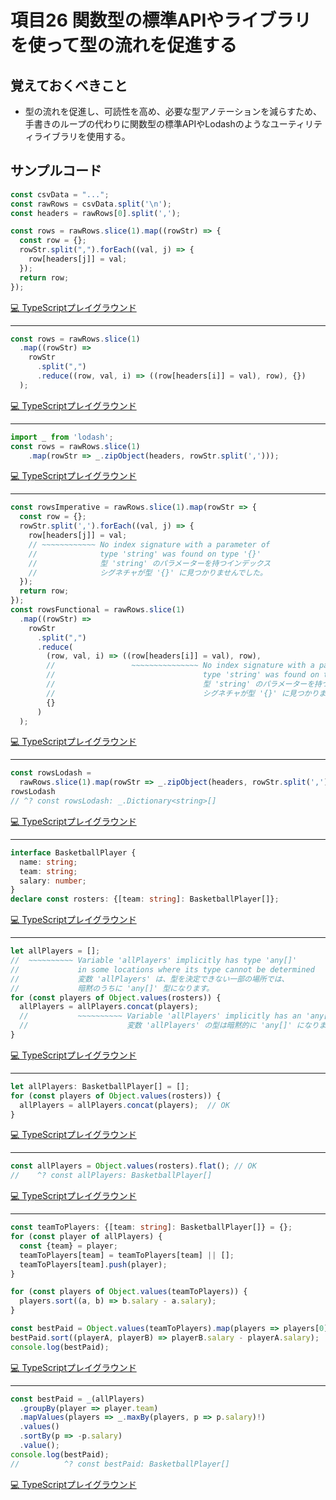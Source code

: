 # 項目26  関数型の標準APIやライブラリを使って型の流れを促進する

## 覚えておくべきこと

* 型の流れを促進し、可読性を高め、必要な型アノテーションを減らすため、手書きのループの代わりに関数型の標準APIやLodashのようなユーティリティライブラリを使用する。

## サンプルコード

```js
const csvData = "...";
const rawRows = csvData.split('\n');
const headers = rawRows[0].split(',');

const rows = rawRows.slice(1).map((rowStr) => {
  const row = {};
  rowStr.split(",").forEach((val, j) => {
    row[headers[j]] = val;
  });
  return row;
});
```

[💻 TypeScriptプレイグラウンド](https://www.typescriptlang.org/ja/play/?ts=5.8.2#code/MYewdgzgLgBMEDcAiBDKKYF4YCIB0BOA3AFCiSwBOKA7gEog0RZyKrp4QAOANgJZQAFAHIAOmGEBKUuWgwAFgFMUAE0WVm2avUYQA2gAYAup14CRAGimky4OZV0ttDJp37BFggIyS8AWxQuQUEHGgBlKEpJLAA+GABvEhg4OypGFniAX1Jk0IjKU34hHAscXwAzEEoAURRgeWCEFB4LGAAraMw4xOTcxj0lVXV9NqMjFiaeHJhM6SSYSkUoAFdKMAXGUlmiIA)

----

```js
const rows = rawRows.slice(1)
  .map((rowStr) =>
    rowStr
      .split(",")
      .reduce((row, val, i) => ((row[headers[i]] = val), row), {})
  );
```

[💻 TypeScriptプレイグラウンド](https://www.typescriptlang.org/ja/play/?ts=5.8.2#code/MYewdgzgLgBATiA7hGBeeBDRAlJEB0EANgJbACmAFAIwCUAUDDPgLYYAOllCiAylHFpoAfIybwk-OGPHMI7UlEoAiADTKGspvjjkAJgFcKXHqpgA3DETMkhqYTBNIA2gAtyGPeTgRnJALr+aBZWtGY8YTAA3gC+mjC0ANxAA)

----

```ts
import _ from 'lodash';
const rows = rawRows.slice(1)
    .map(rowStr => _.zipObject(headers, rowStr.split(',')));
```

[💻 TypeScriptプレイグラウンド](https://www.typescriptlang.org/ja/play/?ts=5.8.2#code/JYWwDg9gTgLgBAfTgMyhEcDkAbCATAQwGcALTAbgCgBjCAOyPjQHci4BeOKA5gJQlYA6ItmDUApgAoAjAEpKcRXEEgCYSSwDKMKBwB8iQQC9gYAPIAjAFbjqMSSXEE84qEQA0XAdqjCwo+0x3TFlQ8iA)

----

```ts
const rowsImperative = rawRows.slice(1).map(rowStr => {
  const row = {};
  rowStr.split(',').forEach((val, j) => {
    row[headers[j]] = val;
    // ~~~~~~~~~~~~ No index signature with a parameter of
    //              type 'string' was found on type '{}'
    //              型 'string' のパラメーターを持つインデックス
    //              シグネチャが型 '{}' に見つかりませんでした。
  });
  return row;
});
const rowsFunctional = rawRows.slice(1)
  .map((rowStr) =>
    rowStr
      .split(",")
      .reduce(
        (row, val, i) => ((row[headers[i]] = val), row),
        //                 ~~~~~~~~~~~~~~~ No index signature with a parameter of
        //                                 type 'string' was found on type '{}'
        //                                 型 'string' のパラメーターを持つインデックス
        //                                 シグネチャが型 '{}' に見つかりませんでした。
        {}
      )
  );
```

[💻 TypeScriptプレイグラウンド](https://www.typescriptlang.org/ja/play/?ts=5.8.2#code/MYewdgzgLgBATiA7hAkgWwA4FM4EMoCWAbljALzy6IBKSEAdBADYHBYAUAjAJT1q4Z2CRAGUoccgD4YAbwBQMGKEixh5WQF8A3AvhIxcRhhZR2AcgA0Z3gDMQcAKK5gAC3bsiuJhZgArblKyuorCANouWLgAJjgQob4Augnqnkw6iooA9JkwAH75BYX5MAByIDAEYDEAHjAQBADmYPgArnCkiARQLjC4MBi4eGhYUDgwIDbBMNkZs3OKUACe2DBm0HCVDWYwiLgQMHYtVeNgMEsrZjIaZlMz8-eA0eqr65vbgHYMgIsMgJcMgIcMgD8MgH6GP6AJIZAIDGgBMGQAlDIBnhkA4wyAYYZAPUMgE6GW45e7zQDtDIAGhkAswyAQYZAMcMgBkGJ6Xa4wQDWDIBoyPBgGkGQBRDIA-BkA2gyAZIZAOYMgHUGQD6DIAgBl0Gm46XgIzap2EOiFOmU0D0yAAYkdgIRwF51HgaHRGCw2FxuLo+AJ3MIDAEyJIpqbxFNFEYTOwAEQWR0G+b0dpRFp620ZIRIHypHwEc3SE1IcKRGJwOIEJIpLzcHzCJO+rLojH3IrZwqlcqVGp1RrNKBtDpdHp9AZDEZjCZp6YZzPNlvnUhrcSvHZ7A4gI5RE5nZbtq43DF3FuTjFkl5gLYwT6-QEgiEwhEohsTqfbjI4gkksmjqm0xmszm8gUYq6+t0wYVAA)

----

```ts
const rowsLodash =
  rawRows.slice(1).map(rowStr => _.zipObject(headers, rowStr.split(',')));
rowsLodash
// ^? const rowsLodash: _.Dictionary<string>[]
```

[💻 TypeScriptプレイグラウンド](https://www.typescriptlang.org/ja/play/?ts=5.8.2#code/MYewdgzgLgBATiA7hAMiAJgQwgCxgXgCgZ5NEAlJCAOggBsBLYAUwAoBGASmoFtMAHVgkQBlKHAIA+GAH1qALwb8A8gCMAVs2BRWOZpnTM4EADTwkYuLX6MdAchN3OzgNyFhqDNhyEA9L5gAPQB+GFBIWA80LFwALllqABEmKAZwTDgATwAeaDgGMABzSQBtAF0gA)

----

```ts
interface BasketballPlayer {
  name: string;
  team: string;
  salary: number;
}
declare const rosters: {[team: string]: BasketballPlayer[]};
```

[💻 TypeScriptプレイグラウンド](https://www.typescriptlang.org/ja/play/?ts=5.8.2#code/JYOwLgpgTgZghgYwgAgEJwM4GsJgEZwA2hACoXAJ7TIDeAUMsiHALYQBcyGYUoA5gG4GySK07deIQcIxE4UCpxABXFnmhCAvnQAmEBOSgoEAexDdkUE92gZONANqiW4nvwC6ndNlwFiZSmgHd00BIA)

----

```ts
let allPlayers = [];
//  ~~~~~~~~~~ Variable 'allPlayers' implicitly has type 'any[]'
//             in some locations where its type cannot be determined
//             変数 'allPlayers' は、型を決定できない一部の場所では、
//             暗黙のうちに 'any[]' 型になります。
for (const players of Object.values(rosters)) {
  allPlayers = allPlayers.concat(players);
  //           ~~~~~~~~~~ Variable 'allPlayers' implicitly has an 'any[]' type
  //                      変数 'allPlayers' の型は暗黙的に 'any[]' になります。
}
```

[💻 TypeScriptプレイグラウンド](https://www.typescriptlang.org/ja/play/?ts=5.8.2#code/DYUwLgBAhswArCgTxAJwM4QLwQNoF0BuAKAHpSIIA-G2uiANSlQEsoAjUCAchnkRQZuEFgFsADsBYBjFmGBIIACyiYwScSB5QAdkgLcyFSidMmWOiOgD2orcGvSoYFtZ2YA7krRa5ajVpOOjrWkOxaACbgaKIWIBFGZkmUgJCagA6m2rAIyGjowoD2DICADIDR6oBJDIBeNoBZ2oDmDICyDIBWDIAiDIAAcoAXCYB2DIAsGoACRtVFiclmgOlmgJt57YBiDICGDIDWDNp6BhDF0-WAUQyAfgyAmgyAQAzEAGbWqBAAFNJu6JCSORgQ1rsQAPLsAFYg0mAAdABuMACuIOhHVDWc65ACUoIgAG9iJQ+NlBJgcHCBLl3qcdE4wEdLgjQSRKORBiY6CSqIxmGxOFpeFkUUIRBIpLJ5IoVJhdHN9PhhOpNDCIISiULUhkafwrnkIO1ivlRoAQt1mvHm3Igy3W22IAF8gA)

----

```ts
let allPlayers: BasketballPlayer[] = [];
for (const players of Object.values(rosters)) {
  allPlayers = allPlayers.concat(players);  // OK
}
```

[💻 TypeScriptプレイグラウンド](https://www.typescriptlang.org/ja/play/?ts=5.8.2#code/DYUwLgBAhswArCgTxAJwM4C4ICEroGtwAjGeRFVAbQF0IBeCWgbgCgAzAe1QgAoBjTgDt0kAA4U06CJ3YQA8sQBWIfmAB0ANxgBXEOl6pOoqQEpTEAN6sI0WAmRSGd8o4zrBQ-lDC8Jb9FNmWwB6EIUAaVYAXyA)

----

```ts
const allPlayers = Object.values(rosters).flat(); // OK
//    ^? const allPlayers: BasketballPlayer[]
```

[💻 TypeScriptプレイグラウンド](https://www.typescriptlang.org/ja/play/?ts=5.8.2#code/MYewdgzgLgBAhgGwQBQXAngUwE4RgXhgHkAjAK02CgDoA3RAV0wgApsRocIBKagMzRQW3ANwwA9OOIBpAFCSYimAD0A-DFCRYiFGiy4AXDABCcCAGtMUEjtQYcAbQC6QA)

----

```ts
const teamToPlayers: {[team: string]: BasketballPlayer[]} = {};
for (const player of allPlayers) {
  const {team} = player;
  teamToPlayers[team] = teamToPlayers[team] || [];
  teamToPlayers[team].push(player);
}

for (const players of Object.values(teamToPlayers)) {
  players.sort((a, b) => b.salary - a.salary);
}

const bestPaid = Object.values(teamToPlayers).map(players => players[0]);
bestPaid.sort((playerA, playerB) => playerB.salary - playerA.salary);
console.log(bestPaid);
```

[💻 TypeScriptプレイグラウンド](https://www.typescriptlang.org/ja/play/?ts=5.8.2#code/MYewdgzgLgBFCmBDAtgFRABQDaIJ7wCcIAuGAbwG0EVToCBLMAcwF1SAhRCAa3igCNEWLNjyEKLAL4wAvOUkBuAFAAzEARgAKUJFgAHHPg0gVMISMOEIASnJKYMHdHLVk0uQbEFlD1+lFGEFRIyCyycCH+lkTBKGEAPvEwEj4RKFFeQa4sAHR6AK4QABaankbWypJKqupaTvrREDAmMADy-ABW8MBQOQBuQvnwEJp+mI3WtmT2MGVWORDqUJqaiAA0MPy2MgB8mwtCiAS4MAC0Zgc4xxVKVUr1m8NQGIj0ACbh7V09-YPDo5FxplrDlkIg9KVGrI9nMYgAGFg3fhPF7vBZLFawgCCG1h7G2MOi7EuRxO52xJOuyicICw8ByWBATE0yOgqLeFSAA)

----

```ts
const bestPaid = _(allPlayers)
  .groupBy(player => player.team)
  .mapValues(players => _.maxBy(players, p => p.salary)!)
  .values()
  .sortBy(p => -p.salary)
  .value();
console.log(bestPaid);
//          ^? const bestPaid: BasketballPlayer[]
```

[💻 TypeScriptプレイグラウンド](https://www.typescriptlang.org/ja/play/?ts=5.8.2#code/MYewdgzgLgBARgU2gBQIYEsAmMC8MD6AFKgDYnImoCeCAThAJQBQMMAdAOa0gCuADgCEqhPpRq1cAPhijqdNlASoAts1ZtlqPgDVSPJCLF0IUghtQAPIYbn0ANDNN82EUqlpUGAQjXsAbnoGvi4gtFDWfKYAtM6ulB7BAST6hAwA3EygkCAkCGwkIByEiCgYmOlMAPSVrLV1MAB6APwwWdDwSFBoWABcMAKoEADWCFBwpORGtADaALpAA)
